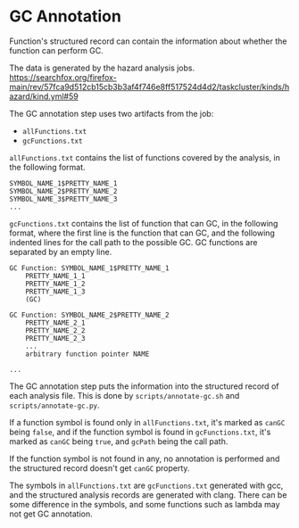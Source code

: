 # GC Annotation

Function's structured record can contain the information about whether
the function can perform GC.

The data is generated by the hazard analysis jobs.
https://searchfox.org/firefox-main/rev/57fca9d512cb15cb3b3af4f746e8ff517524d4d2/taskcluster/kinds/hazard/kind.yml#59

The GC annotation step uses two artifacts from the job:
  * `allFunctions.txt`
  * `gcFunctions.txt`

`allFunctions.txt` contains the list of functions covered by the analysis, in the following format.

```
SYMBOL_NAME_1$PRETTY_NAME_1
SYMBOL_NAME_2$PRETTY_NAME_2
SYMBOL_NAME_3$PRETTY_NAME_3
...
```

`gcFunctions.txt` contains the list of function that can GC, in the following format,
where the first line is the function that can GC, and the following indented lines for
the call path to the possible GC.
GC functions are separated by an empty line.

```
GC Function: SYMBOL_NAME_1$PRETTY_NAME_1
    PRETTY_NAME_1_1
    PRETTY_NAME_1_2
    PRETTY_NAME_1_3
    (GC)

GC Function: SYMBOL_NAME_2$PRETTY_NAME_2
    PRETTY_NAME_2_1
    PRETTY_NAME_2_2
    PRETTY_NAME_2_3
    ...
    arbitrary function pointer NAME

...
```

The GC annotation step puts the information into the structured record of each analysis file.
This is done by `scripts/annotate-gc.sh` and `scripts/annotate-gc.py`.

If a function symbol is found only in `allFunctions.txt`, it's marked as `canGC` being `false`,
and if the function symbol is found in `gcFunctions.txt`, it's marked as `canGC` being `true`,
and `gcPath` being the call path.

If the function symbol is not found in any, no annotation is performed and the structured
record doesn't get `canGC` property.

The symbols in `allFunctions.txt` are `gcFunctions.txt` generated with gcc, and
the structured analysis records are generated with clang.  There can be some difference in
the symbols, and some functions such as lambda may not get GC annotation.
